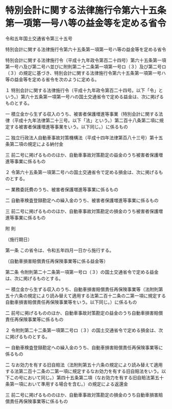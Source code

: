 # 特別会計に関する法律施行令第六十五条第一項第一号ハ等の益金等を定める省令

令和五年国土交通省令第三十五号

特別会計に関する法律施行令第六十五条第一項第一号ハ等の益金等を定める省令

特別会計に関する法律施行令（平成十九年政令第百二十四号）第六十五条第一項第一号ハ及び第二号ハ並びに附則第二十二条第一項第一号ロ（３）及び第二号ロ（３）の規定に基づき、特別会計に関する法律施行令第六十五条第一項第一号ハ等の益金等を定める省令を次のように定める。

１ 特別会計に関する法律施行令（平成十九年政令第百二十四号。以下「令」という。）第六十五条第一項第一号ハの国土交通省令で定める益金は、次に掲げるものとする。

一 積立金から生ずる収入のうち、被害者保護増進等事業（特別会計に関する法律（平成十九年法律第二十三号。以下「法」という。）第二百十八条第二項に規定する被害者保護増進等事業をいう。以下同じ。）に係るもの

二 独立行政法人自動車事故対策機構法（平成十四年法律第百八十三号）第十五条第二項の規定による納付金

三 前二号に掲げるもののほか、自動車事故対策勘定の益金のうち被害者保護増進等事業に係るもの

２ 令第六十五条第一項第二号ハの国土交通省令で定める損金は、次に掲げるものとする。

一 業務委託費のうち、被害者保護増進等事業に係るもの

二 自動車検査登録勘定への繰入金のうち、被害者保護増進等事業に係るもの

三 前二号に掲げるもののほか、自動車事故対策勘定の損金のうち被害者保護増進等事業に係るもの

附 則

（施行期日）

第一条 この省令は、令和五年四月一日から施行する。

（自動車損害賠償責任再保険事業等に係る益金等）

第二条 令附則第二十二条第一項第一号ロ（３）の国土交通省令で定める益金は、次に掲げるものとする。

一 積立金から生ずる収入のうち、自動車損害賠償責任再保険事業等（法附則第五十六条の規定により読み替えて適用する法第二百十二条の二第一項に規定する自動車損害賠償責任再保険事業等をいう。以下同じ。）に係るもの

二 前号に掲げるもののほか、自動車事故対策勘定の益金のうち自動車損害賠償責任再保険事業等に係るもの

２ 令附則第二十二条第一項第二号ロ（３）の国土交通省令で定める損金は、次に掲げるものとする。

一 自動車検査登録勘定への繰入金のうち、自動車損害賠償責任再保険事業等に係るもの

二 なお効力を有する旧自賠法（法附則第五十六条の規定により読み替えて適用する法第二百十二条の二第一項に規定するなお効力を有する旧自賠法をいう。以下この号において同じ。）第四十五条第二項（なお効力を有する旧自賠法第五十条第一項において準用する場合を含む。）の規定による返還金

三 前二号に掲げるもののほか、自動車事故対策勘定の損金のうち自動車損害賠償責任再保険事業等に係るもの
